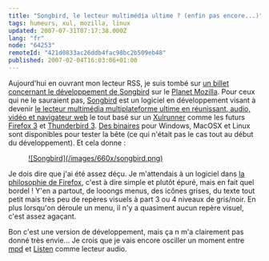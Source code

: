 ```yaml
---
title: "Songbird, le lecteur multimédia ultime ? (enfin pas encore...)"
tags: humeurs, xul, mozilla, linux
updated: 2007-07-31T07:17:38.000Z
lang: "fr"
node: "64253"
remoteId: "421d0833ac26ddb4fac98bc2b509eb48"
published: 2007-02-04T16:03:06+01:00
---
```

 
Aujourd'hui en ouvrant mon lecteur RSS, je suis tombé sur [un billet concernant le développement de Songbird](http://www.songbirdnest.com/node/1254) sur le [Planet Mozilla](http://planet.mozilla.org/). Pour ceux qui ne le sauraient pas, [Songbird](http://www.songbirdnest.com/) est un logiciel en développement visant à devenir [le lecteur multimédia multiplateforme ultime en réunissant, audio, vidéo et navigateur web](http://www.songbirdnest.com/features) le tout basé sur un [Xulrunner](http://xulfr.org/wiki/XulRunner) comme les futurs [Firefox 3](http://wiki.mozilla.org/Firefox3) et [Thunderbird 3](http://www.mozilla.org/projects/thunderbird/roadmap.html). [Des binaires](http://www.songbirdnest.com/download) pour Windows, MacOSX et Linux sont disponibles pour tester la bête (ce qui n'était pas le cas tout au début du développement). Et cela donne :

 


<figure class="object-center"><a href="/images/songbird.png">![Songbird](/images/660x/songbird.png)
</a></figure>




 
Je dois dire que j'ai été assez déçu. Je m'attendais à un logiciel dans [la philosophie de Firefox](http://standblog.org/blog/post/2004/11/29/93113844-eloge-de-la-simplicite), c'est à dire simple et plutôt épuré, mais en fait quel bordel ! Y'en a partout, de looongs menus, des icônes grises, du texte tout petit mais très peu de repères visuels à part 3 ou 4 niveaux de gris/noir. En plus lorsqu'on déroule un menu, il n'y a quasiment aucun repère visuel, c'est assez agaçant.

 
Bon c'est une version de développement, mais ça n m'a clairement pas donné très envie... Je crois que je vais encore osciller un moment entre [mpd](http://pwet.fr/man/linux/commandes/mpd) et [Listen](http://www.listen-project.org/) comme lecteur audio.

